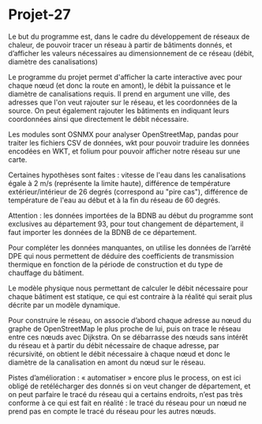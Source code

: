 # Projet-27
Le but du programme est, dans le cadre du développement de réseaux de chaleur, de pouvoir tracer un réseau à partir de bâtiments donnés, et d’afficher les valeurs nécessaires au dimensionnement de ce réseau (débit, diamètre des canalisations)

Le programme du projet permet d'afficher la carte interactive avec pour chaque nœud (et donc la route en amont), le débit la puissance et le diamètre de canalisations requis. Il prend en argument une ville, des adresses que l'on veut rajouter sur le réseau, et les coordonnées de la source. On peut également rajouter les bâtiments en indiquant leurs coordonnées ainsi que directement le débit nécessaire.

Les modules sont OSNMX pour analyser OpenStreetMap, pandas pour traiter les fichiers CSV de données, wkt pour pouvoir traduire les données encodées en WKT, et folium pour pouvoir afficher notre réseau sur une carte.

Certaines hypothèses sont faites : vitesse de l'eau dans les canalisations égale à 2 m/s (représente la limite haute), différence de température extérieur/intérieur de 26 degrés (correspond au "pire cas"), différence de température de l'eau au début et à la fin du réseau de 60 degrés.

Attention : les données importées de la BDNB au début du programme sont exclusives au département 93, pour tout changement de département, il faut importer les données de la BDNB de ce département.

Pour compléter les données manquantes, on utilise les données de l’arrêté DPE qui nous permettent de déduire des coefficients de transmission thermique en fonction de la période de construction et du type de chauffage du bâtiment.

Le modèle physique nous permettant de calculer le débit nécessaire pour chaque bâtiment est statique, ce qui est contraire à la réalité qui serait plus décrite par un modèle dynamique.

Pour construire le réseau, on associe d’abord chaque adresse au nœud du graphe de OpenStreetMap le plus proche de lui, puis on trace le réseau entre ces nœuds avec Dijkstra. On se débarrasse des nœuds sans intérêt du réseau et à partir du débit nécessaire de chaque adresse, par récursivité, on obtient le débit nécessaire à chaque nœud et donc le diamètre de la canalisation en amont du nœud sur le réseau.

Pistes d’amélioration : « automatiser » encore plus le process, on est ici obligé de retélécharger des donnés si on veut changer de département, et on peut parfaire le tracé du réseau qui a certains endroits, n’est pas très conforme à ce qui est fait en réalité : le tracé du réseau pour un nœud ne prend pas en compte le tracé du réseau pour les autres nœuds.
